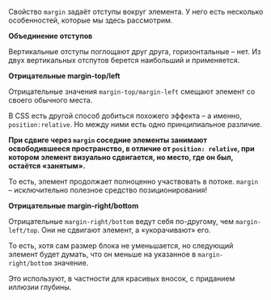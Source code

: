 Свойство `margin` задаёт отступы вокруг элемента. У него есть несколько особенностей, которые мы здесь рассмотрим.

**Объединение отступов**

Вертикальные отступы поглощают друг друга, горизонтальные – нет.
Из двух вертикальных отспутов берется наибольший и применяется. 

**Отрицательные margin-top/left**

Отрицательные значения `margin-top/margin-left` смещают элемент со своего обычного места.

В CSS есть другой способ добиться похожего эффекта – а именно, `position:relative`. Но между ними есть одно принципиальное различие.

**При сдвиге через `margin` соседние элементы занимают освободившееся пространство, в отличие от `position: relative`, при котором элемент визуально сдвигается, но место, где он был, остаётся «занятым».**

То есть, элемент продолжает полноценно участвовать в потоке. `margin` – исключительно полезное средство позиционирования!

**Отрицательные margin-right/bottom**

Отрицательные `margin-right/bottom` ведут себя по-другому, чем `margin-left/top`. Они не сдвигают элемент, а «укорачивают» его.

То есть, хотя сам размер блока не уменьшается, но следующий элемент будет думать, что он меньше на указанное в `margin-right/bottom` значение.

Это используют, в частности для красивых вносок, с приданием иллюзии глубины.
